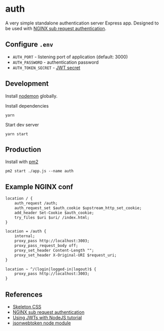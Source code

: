 # auth

A very simple standalone authentication server Express app. Designed to be used with [NGINX sub request authentication](https://docs.nginx.com/nginx/admin-guide/security-controls/configuring-subrequest-authentication/).

## Configure `.env`

- `AUTH_PORT` -  listening port of application (default: 3000)
- `AUTH_PASSWORD` - authentication password
- `AUTH_TOKEN_SECRET` - [JWT secret](https://en.wikipedia.org/wiki/JSON_Web_Token#Structure)

## Development

Install [nodemon](https://nodemon.io/) globally.

Install dependencies

    yarn

Start dev server

    yarn start

## Production

Install with [pm2](https://pm2.keymetrics.io/)

    pm2 start ./app.js --name auth

## Example NGINX conf

```txt
location / {
    auth_request /auth;
    auth_request_set $auth_cookie $upstream_http_set_cookie;
    add_header Set-Cookie $auth_cookie;
    try_files $uri $uri/ /index.html;
}

location = /auth {
    internal;
    proxy_pass http://localhost:3003;
    proxy_pass_request_body off;
    proxy_set_header Content-Length "";
    proxy_set_header X-Original-URI $request_uri;
}

location ~ ^/(login|logged-in|logout)$ {
    proxy_pass http://localhost:3003;
}
```

## References

- [Skeleton CSS](https://github.com/dhg/Skeleton)
- [NGINX sub request authentication](https://docs.nginx.com/nginx/admin-guide/security-controls/configuring-subrequest-authentication/)
- [Using JWTs with NodeJS tutorial](https://www.digitalocean.com/community/tutorials/nodejs-jwt-expressjs)
- [jsonwebtoken node module](https://github.com/auth0/node-jsonwebtoken)
